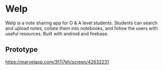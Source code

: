 # Welp

Welp is a note sharing app for O & A level students. Students can search and upload notes, collate them into notebooks, and follow the users with useful resources.
Built with android and firebase.

## Prototype
https://marvelapp.com/3f7j7eh/screen/42632231
